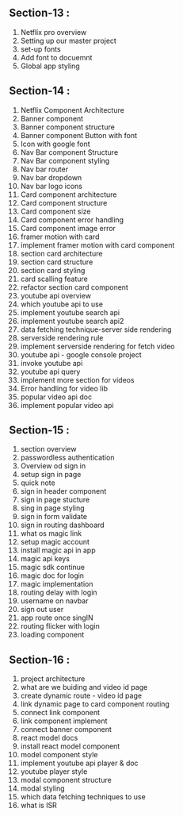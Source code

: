 ## Section-13 :

1. Netflix pro overview
2. Setting up our master project
3. set-up fonts
4. Add font to docuemnt
5. Global app styling

## Section-14 :

1. Netflix Component Architecture
2. Banner component
3. Banner component structure
4. Banner component Button with font
5. Icon with google font
6. Nav Bar component Structure
7. Nav Bar component styling
8. Nav bar router
9. Nav bar dropdown
10. Nav bar logo icons
11. Card component architecture
12. Card component structure
13. Card component size
14. Card component error handling
15. Card component image error
16. framer motion with card
17. implement framer motion with card component   
18. section card architecture
19. section card structure
20. section card styling
21. card scalling feature
22. refactor section card component
23. youtube api overview
24. which youtube api to use
25. implement youtube search api
26. implement youtube search api2
27. data fetching technique-server side rendering
28. serverside rendering rule
29. implement serverside rendering for fetch video
30. youtube api - google console project
31. invoke youtube api
32. youtube api query
33. implement more section for videos
34. Error handling for video lib
35. popular video api doc
36. implement popular video api 

## Section-15 :

1. section overview
2. passwordless authentication
3. Overview od sign in
4. setup sign in page
5. quick note
6. sign in header component
7. sign in page stucture
8. sing in page styling
9. sign in form validate
10. sign in routing dashboard
11. what os magic link
12. setup magic account
13. install magic api in app
14. magic api keys
15. magic sdk continue
16. magic doc for login
17. magic implementation
18. routing delay with login
19. username on navbar
20. sign out user
21. app route once singIN
22. routing flicker with login
23. loading component

## Section-16 :

1. project architecture
2. what are we buiding and video id page
3. create dynamic route - video id page
4. link dynamic page to card component routing
5. connect link component
6. link component implement
7. connect banner component
8. react model docs
9. install react model component
10. model component style
11. implement youtube api player & doc
12. youtube player style
13. modal component structure
14. modal styling
15. which data fetching techniques to use
16. what is ISR